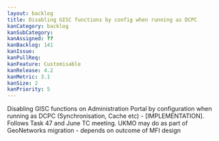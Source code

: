 ```yaml
---
layout: backlog
title: Disabling GISC functions by config when running as DCPC
kanCategory: backlog
kanSubCategory:
kanAssigned: ??
kanBacklog: 141
kanIssue:
kanPullReq:
kanFeature: Customisable
kanRelease: 4.2
kanMetric: 3.1
kanSize: 2
kanPriority: 5
---
```

Disabling GISC functions on Administration Portal by configuration when running as DCPC (Synchronisation, Cache etc) - [IMPLEMENTATION]. Follows Task 47 and June TC meeting. UKMO may do as part of GeoNetworks migration - depends on outcome of MFI design
